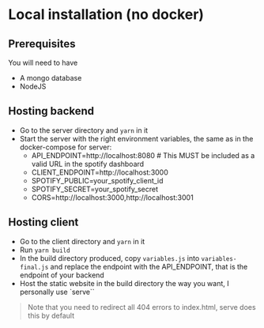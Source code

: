 
# Local installation (no docker)

## Prerequisites

You will need to have
- A mongo database
- NodeJS

## Hosting backend

- Go to the server directory and `yarn` in it
- Start the server with the right environment variables, the same as in the docker-compose for server:
  - API_ENDPOINT=http://localhost:8080 # This MUST be included as a valid URL in the spotify dashboard
  - CLIENT_ENDPOINT=http://localhost:3000
  - SPOTIFY_PUBLIC=your_spotify_client_id
  - SPOTIFY_SECRET=your_spotify_secret
  - CORS=http://localhost:3000,http://localhost:3001


## Hosting client

- Go to the client directory and `yarn` in it
- Run `yarn build`
- In the build directory produced, copy `variables.js` into `variables-final.js` and replace the endpoint with the API_ENDPOINT, that is the endpoint of your backend
- Host the static website in the build directory the way you want, I personally use `serve``

> Note that you need to redirect all 404 errors to index.html, serve does this by default
